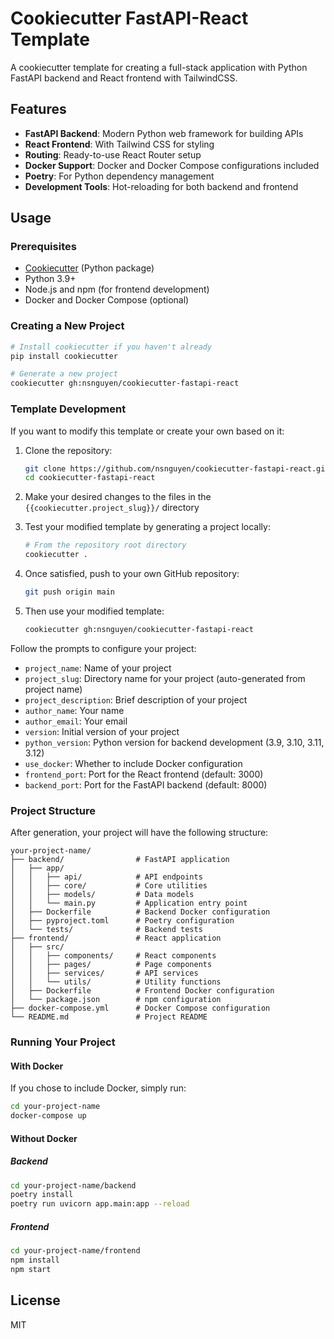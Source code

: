 # Cookiecutter FastAPI-React Template

A cookiecutter template for creating a full-stack application with Python FastAPI backend and React frontend with TailwindCSS.

## Features

- **FastAPI Backend**: Modern Python web framework for building APIs
- **React Frontend**: With Tailwind CSS for styling
- **Routing**: Ready-to-use React Router setup
- **Docker Support**: Docker and Docker Compose configurations included
- **Poetry**: For Python dependency management
- **Development Tools**: Hot-reloading for both backend and frontend

## Usage

### Prerequisites

- [Cookiecutter](https://cookiecutter.readthedocs.io/en/stable/installation.html) (Python package)
- Python 3.9+
- Node.js and npm (for frontend development)
- Docker and Docker Compose (optional)

### Creating a New Project

```bash
# Install cookiecutter if you haven't already
pip install cookiecutter

# Generate a new project
cookiecutter gh:nsnguyen/cookiecutter-fastapi-react
```

### Template Development

If you want to modify this template or create your own based on it:

1. Clone the repository:

   ```bash
   git clone https://github.com/nsnguyen/cookiecutter-fastapi-react.git
   cd cookiecutter-fastapi-react
   ```

2. Make your desired changes to the files in the `{{cookiecutter.project_slug}}/` directory

3. Test your modified template by generating a project locally:

   ```bash
   # From the repository root directory
   cookiecutter .
   ```

4. Once satisfied, push to your own GitHub repository:

   ```bash
   git push origin main
   ```

5. Then use your modified template:
   ```bash
   cookiecutter gh:nsnguyen/cookiecutter-fastapi-react
   ```

Follow the prompts to configure your project:

- `project_name`: Name of your project
- `project_slug`: Directory name for your project (auto-generated from project name)
- `project_description`: Brief description of your project
- `author_name`: Your name
- `author_email`: Your email
- `version`: Initial version of your project
- `python_version`: Python version for backend development (3.9, 3.10, 3.11, 3.12)
- `use_docker`: Whether to include Docker configuration
- `frontend_port`: Port for the React frontend (default: 3000)
- `backend_port`: Port for the FastAPI backend (default: 8000)

### Project Structure

After generation, your project will have the following structure:

```
your-project-name/
├── backend/                # FastAPI application
│   ├── app/
│   │   ├── api/            # API endpoints
│   │   ├── core/           # Core utilities
│   │   ├── models/         # Data models
│   │   └── main.py         # Application entry point
│   ├── Dockerfile          # Backend Docker configuration
│   ├── pyproject.toml      # Poetry configuration
│   └── tests/              # Backend tests
├── frontend/               # React application
│   ├── src/
│   │   ├── components/     # React components
│   │   ├── pages/          # Page components
│   │   ├── services/       # API services
│   │   └── utils/          # Utility functions
│   ├── Dockerfile          # Frontend Docker configuration
│   └── package.json        # npm configuration
├── docker-compose.yml      # Docker Compose configuration
└── README.md               # Project README
```

### Running Your Project

#### With Docker

If you chose to include Docker, simply run:

```bash
cd your-project-name
docker-compose up
```

#### Without Docker

##### Backend

```bash
cd your-project-name/backend
poetry install
poetry run uvicorn app.main:app --reload
```

##### Frontend

```bash
cd your-project-name/frontend
npm install
npm start
```

## License

MIT
